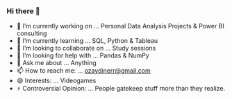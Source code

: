 ### Hi there 👋

- 🔭 I’m currently working on ... Personal Data Analysis Projects & Power BI consulting
- 🌱 I’m currently learning ... SQL, Python & Tableau
- 👯 I’m looking to collaborate on ... Study sessions
- 🤔 I’m looking for help with ... Pandas & NumPy
- 💬 Ask me about ... Anything
- 📫 How to reach me: ... ozaydinerr@gmail.com
- 😄 Interests: ... Videogames
- ⚡ Controversial Opinion: ... People gatekeep stuff more than they realize.
